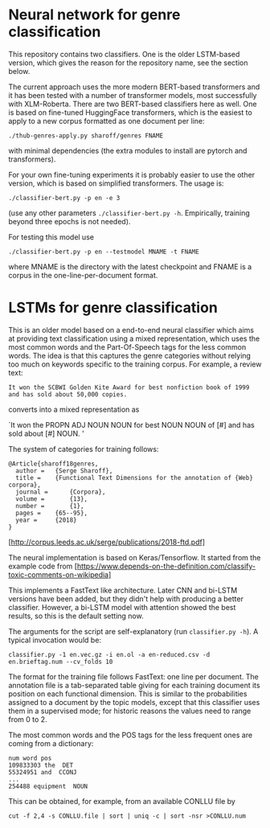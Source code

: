 # Neural network for genre classification

This repository contains two classifiers. One is the older LSTM-based version, which gives the reason for the repository name, see the section below. 

The current approach uses the more modern BERT-based transformers and it has been tested with a number of transformer models, most successfully with XLM-Roberta.  There are two BERT-based classifiers here as well. One is based on fine-tuned HuggingFace transformers, which is the easiest to apply to a new corpus formatted as one document per line:

```
./thub-genres-apply.py sharoff/genres FNAME
```

with minimal dependencies (the extra modules to install are pytorch and transformers).

For your own fine-tuning experiments it is probably easier to use the other version, which is based on simplified transformers.  The usage is:

```
./classifier-bert.py -p en -e 3
```

(use any other parameters `./classifier-bert.py -h`. Empirically, training beyond three epochs is not needed).

For testing this model use

```
./classifier-bert.py -p en --testmodel MNAME -t FNAME
```

where MNAME is the directory with the latest checkpoint and FNAME is a corpus in the one-line-per-document format.

# LSTMs for genre classification

This is an older model based on a end-to-end neural classifier which aims at providing text classification using a mixed representation, which uses the most common words and the Part-Of-Speech tags for the less common words.  The idea is that this captures the genre categories without relying too much on keywords specific to the training corpus.  For example, a review text:

`It won the SCBWI Golden Kite Award for best nonfiction book of 1999 and has sold about 50,000 copies.`

converts into a mixed representation as

`It won the PROPN ADJ NOUN NOUN for best NOUN NOUN of [\#] and has sold about [\#] NOUN. '

The system of categories for training follows:
```
@Article{sharoff18genres,
  author = 	 {Serge Sharoff},
  title = 	 {Functional Text Dimensions for the annotation of {Web} corpora},
  journal = 	 {Corpora},
  volume =       {13},
  number =       {1},
  pages = 	 {65--95},
  year = 	 {2018}
}
```
[http://corpus.leeds.ac.uk/serge/publications/2018-ftd.pdf]


The neural implementation is based on Keras/Tensorflow.  It started from the example code from [https://www.depends-on-the-definition.com/classify-toxic-comments-on-wikipedia]

This implements a FastText like architecture. Later CNN and bi-LSTM versions have been added, but they didn't help with producing a better classifier. However, a bi-LSTM model with attention showed the best results, so this is the default setting now.


The arguments for the script are self-explanatory (run `classifier.py -h`).  A typical invocation would be:

`classifier.py -1 en.vec.gz -i en.ol -a en-reduced.csv -d en.brieftag.num --cv_folds 10`

The format for the training file follows FastText: one line per document.  The annotation file is a tab-separated table giving for each training document its position on each functional dimension.  This is similar to the probabilities assigned to a document by the topic models, except that this classifier uses them in a supervised mode; for historic reasons the values need to range from 0 to 2.

The most common words and the POS tags for the less frequent ones are coming from a dictionary:

```
num word pos
109833303 the  DET
55324951 and  CCONJ
...
254488 equipment  NOUN
```

This can be obtained, for example, from an available CONLLU file by

`cut -f 2,4 -s CONLLU.file | sort | uniq -c | sort -nsr >CONLLU.num`


